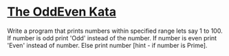 # [The OddEven Kata](https://github.com/garora/TDD-Katas)

Write a program that prints numbers within specified range lets say 1 to 100.
If number is odd print 'Odd' instead of the number. If number is even print
'Even' instead of number. Else print number [hint - if number is Prime].
